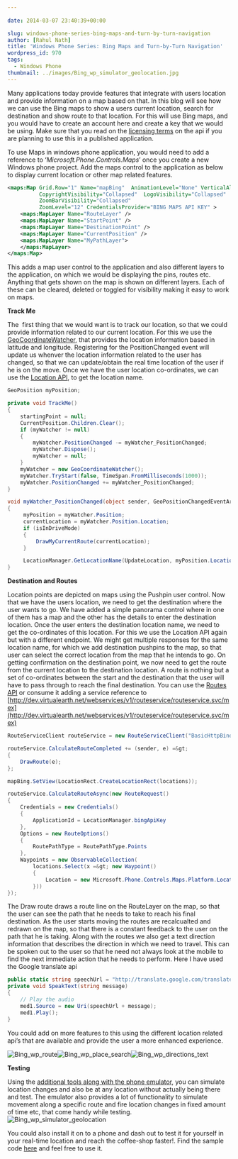 ```yaml
---
  
date: 2014-03-07 23:40:39+00:00

slug: windows-phone-series-bing-maps-and-turn-by-turn-navigation
author: [Rahul Nath]
title: 'Windows Phone Series: Bing Maps and Turn-by-Turn Navigation'
wordpress_id: 970
tags:
  - Windows Phone
thumbnail: ../images/Bing_wp_simulator_geolocation.jpg
---
```


Many applications today provide features that integrate with users location and provide information on a map based on that. In this blog will see how we can use the Bing maps to show a users current location, search for destination and show route to that location. For this will use Bing maps, and you would have to create an account here and create a key that we would be using. Make sure that you read on the [licensing terms](http://www.microsoft.com/maps/product/terms.html) on the api if you are planning to use this in a published application.

To use Maps in windows phone application, you would need to add a reference to ‘_Microsoft.Phone.Controls.Maps_’ once you create a new Windows phone project. Add the maps control to the application as below to display current location or other map related features.

```xml
<maps:Map Grid.Row="1" Name="mapBing"  AnimationLevel="None" VerticalAlignment="Stretch" VerticalContentAlignment="Stretch"
          CopyrightVisibility="Collapsed"  LogoVisibility="Collapsed"
          ZoomBarVisibility="Collapsed"
          ZoomLevel="12" CredentialsProvider="BING MAPS API KEY" >
    <maps:MapLayer Name="RouteLayer" />
    <maps:MapLayer Name="StartPoint" />
    <maps:MapLayer Name="DestinationPoint" />
    <maps:MapLayer Name="CurrentPosition" />
    <maps:MapLayer Name="MyPathLayer">
    </maps:MapLayer>
</maps:Map>
```

This adds a map user control to the application and also different layers to the application, on which we would be displaying the pins, routes etc. Anything that gets shown on the map is shown on different layers. Each of these can be cleared, deleted or toggled for visibility making it easy to work on maps.

**Track Me**

The  first thing that we would want is to track our location, so that we could provide information related to our current location. For this we use the [GeoCoordinateWatcher](<http://msdn.microsoft.com/en-us/library/system.device.location.geocoordinatewatcher(v=vs.110).aspx>), that provides the location information based in latitude and longitude. Registering for the PositionChanged event will update us whenver the location information related to the user has changed, so that we can update/obtain the real time location of the user if he is on the move. Once we have the user location co-ordinates, we can use the [Location API](http://msdn.microsoft.com/en-us/library/ff701715.aspx), to get the location name.

```csharp
GeoPosition myPosition;

private void TrackMe()
{
    startingPoint = null;
    CurrentPosition.Children.Clear();
    if (myWatcher != null)
    {
        myWatcher.PositionChanged -= myWatcher_PositionChanged;
        myWatcher.Dispose();
        myWatcher = null;
    }
    myWatcher = new GeoCoordinateWatcher();
    myWatcher.TryStart(false, TimeSpan.FromMilliseconds(1000));
    myWatcher.PositionChanged += myWatcher_PositionChanged;
}

void myWatcher_PositionChanged(object sender, GeoPositionChangedEventArgs e)
{
     myPosition = myWatcher.Position;
     currentLocation = myWatcher.Position.Location;
     if (isInDriveMode)
     {
         DrawMyCurrentRoute(currentLocation);
     }

     LocationManager.GetLocationName(UpdateLocation, myPosition.Location.Latitude.ToString(), myPosition.Location.Longitude.ToString());
}
```

**Destination and Routes**

Location points are depicted on maps using the Pushpin user control. Now that we have the users location, we need to get the destination where the user wants to go. We have added a simple panorama control where in one of them has a map and the other has the details to enter the destination location. Once the user enters the destination location name, we need to get the co-ordinates of this location. For this we use the Location API again but with a different endpoint. We might get multiple responses for the same location name, for which we add destination pushpins to the map, so that user can select the correct location from the map that he intends to go. On getting confirmation on the destination point, we now need to get the route from the current location to the destination location. A route is nothing but a set of co-ordinates between the start and the destination that the user will have to pass through to reach the final destination. You can use the [Routes API](http://msdn.microsoft.com/en-us/library/ff701705.aspx) or consume it adding a service reference to [http://dev.virtualearth.net/webservices/v1/routeservice/routeservice.svc/mex](http://dev.virtualearth.net/webservices/v1/routeservice/routeservice.svc/mex)

```csharp
RouteServiceClient routeService = new RouteServiceClient("BasicHttpBinding_IRouteService");

routeService.CalculateRouteCompleted += (sender, e) =&gt;
{
    DrawRoute(e);
};

mapBing.SetView(LocationRect.CreateLocationRect(locations));

routeService.CalculateRouteAsync(new RouteRequest()
{
    Credentials = new Credentials()
    {
        ApplicationId = LocationManager.bingApiKey
    },
    Options = new RouteOptions()
    {
        RoutePathType = RoutePathType.Points
    },
    Waypoints = new ObservableCollection(
        locations.Select(x =&gt; new Waypoint()
        {
            Location = new Microsoft.Phone.Controls.Maps.Platform.Location() { Latitude = x.Latitude, Longitude = x.Longitude }
        }))
});
```

The Draw route draws a route line on the RouteLayer on the map, so that the user can see the path that he needs to take to reach his final destination. As the user starts moving the routes are recalcualted and redrawn on the map, so that there is a constant feedback to the user on the path that he is taking. Along with the routes we also get a text direction information that describes the direction in which we need to travel. This can be spoken out to the user so that he need not always look at the mobile to find the next immediate action that he needs to perform. Here I have used the Google translate api

```csharp
public static string speechUrl = "http://translate.google.com/translate_tts?tl=en&amp;q=";
private void SpeakText(string message)
{
    // Play the audio
    med1.Source = new Uri(speechUrl + message);
    med1.Play();
}
```

You could add on more features to this using the different location related api’s that are available and provide the user a more enhanced experience.

![Bing_wp_route](../images/Bing_wp_route.jpg)![Bing_wp_place_search](../images/Bing_wp_place_search.jpg)![Bing_wp_directions_text](../images/Bing_wp_directions_text.jpg)

**Testing**

Using the [additional tools along with the phone emulator](<http://msdn.microsoft.com/en-us/library/windowsphone/develop/hh202933(v=vs.105).aspx>), you can simulate location changes and also be at any location without actually being there and test. The emulator also provides a lot of functionality to simulate movement along a specific route and fire location changes in fixed amount of time etc, that come handy while testing.
![Bing_wp_simulator_geolocation](../images/Bing_wp_simulator_geolocation.jpg)

You could also install it on to a phone and dash out to test it for yourself in your real-time location and reach the coffee-shop faster!. Find the sample code [here](https://github.com/rahulpnath/Blog/tree/master/SimpleGPS) and feel free to use it.
<a href="http://www.codeproject.com" style="display:none" rel="tag">CodeProject</a>
